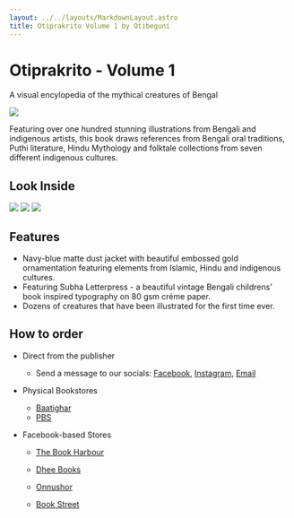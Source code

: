 ```yaml
---
layout: ../../layouts/MarkdownLayout.astro
title: Otiprakrito Volume 1 by Otibeguni
---
```


# Otiprakrito - Volume 1

A visual encylopedia of the mythical creatures of Bengal

<img src="https://imagedelivery.net/IEMzXmjRvW0g933AN5ejrA/wwwnotionso-image-prod-files-secures3us-west-2amazonawscom-78db12f1-c691-45de-b1e3-0703df5f72a6-5554bf7c-7b19-4141-9fb9-b8ff93508371-img_4060jpeg/format=auto,w=1416">

Featuring over one hundred stunning illustrations from Bengali and indigenous artists, this book draws references from Bengali oral traditions, Puthi literature, Hindu Mythology and folktale collections from seven different indigenous cultures.

## Look Inside

<img src="https://imagedelivery.net/IEMzXmjRvW0g933AN5ejrA/wwwnotionso-image-prod-files-secures3us-west-2amazonawscom-78db12f1-c691-45de-b1e3-0703df5f72a6-4164433d-e1aa-482f-9d95-de6077533e69-img_4061jpeg/format=auto,w=8320">

<img src="https://imagedelivery.net/IEMzXmjRvW0g933AN5ejrA/wwwnotionso-image-prod-files-secures3us-west-2amazonawscom-78db12f1-c691-45de-b1e3-0703df5f72a6-f359aa21-e203-408d-81cf-915605bc32cb-img_4062jpeg/format=auto,w=8320">

<img src="https://imagedelivery.net/IEMzXmjRvW0g933AN5ejrA/wwwnotionso-image-prod-files-secures3us-west-2amazonawscom-78db12f1-c691-45de-b1e3-0703df5f72a6-ebf0580b-2ae7-4f68-a658-c8c89c9c0239-img_4063jpeg/format=auto,w=8320">

## Features

- Navy-blue matte dust jacket with beautiful embossed gold ornamentation featuring elements from Islamic, Hindu and indigenous cultures.
- Featuring Subha Letterpress - a beautiful vintage Bengali childrens’ book inspired typography on 80 gsm créme paper.
- Dozens of creatures that have been illustrated for the first time ever.

## How to order

- Direct from the publisher
  - Send a message to our socials: [Facebook](https://www.facebook.com/otibeguni), [Instagram](https://www.instagram.com/otibeguni), [Email](mailto:hello@otibeguni.com)
- Physical Bookstores
  - [Baatighar](https://baatighar.com/shop/9789843604804-100253)
  - [PBS](https://pbs.com.bd/book/2410418/otiprakrito-1st-part)
- Facebook-based Stores

  - [The Book Harbour](https://www.facebook.com/bookharbourbd/posts/pfbid0GMffXEJZrUUUxCKJxr2TANikt91bnXFXLCfMUqfjonvNkP3ctqkG6gUB5DQW25YUl?__tn__=R*F)

  - [Dhee Books](https://www.facebook.com/dheebooks/posts/pfbid0YLeGCi8hhEAAWj6ofyk5tn3utp4ciRUNCHJvu5CvqdXGKKTvWZqimD88XNUhxyFDl?__tn__=R*F)

  - [Onnushor](https://www.facebook.com/onnushor/posts/pfbid0izzReDSe83ajLip8Xh8PFUiRE9iD3dSTWZCBE5rAFreptbGhCEWPXdwE2LdkN1zxl?__tn__=R*F)

  - [Book Street](https://www.facebook.com/bookstreetbd/posts/pfbid0NcTqCVXsu4Heou5jQWfJpiCVRQt6m1fh5iPed9yPitDLnaGuFKW2QFfGdrZsAR2Sl?__tn__=R*F)
